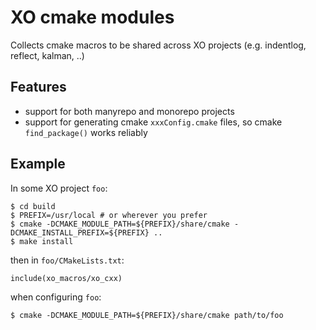 # XO cmake modules

Collects cmake macros to be shared across XO projects (e.g. indentlog, reflect, kalman, ..)

## Features

- support for both manyrepo and monorepo projects
- support for generating cmake `xxxConfig.cmake` files,  so cmake `find_package()` works reliably

## Example

In some XO project `foo`:
```
$ cd build
$ PREFIX=/usr/local # or wherever you prefer
$ cmake -DCMAKE_MODULE_PATH=${PREFIX}/share/cmake -DCMAKE_INSTALL_PREFIX=${PREFIX} ..
$ make install
```

then in `foo/CMakeLists.txt`:
```
include(xo_macros/xo_cxx)
```

when configuring `foo`:
```
$ cmake -DCMAKE_MODULE_PATH=${PREFIX}/share/cmake path/to/foo
```
